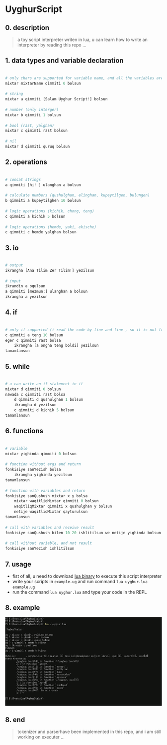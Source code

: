 # UyghurScript

## 0. description

> a toy script interpreter writen in lua, u can learn how to write an interpreter by reading this repo ...

## 1. data types and variable declaration

```python

# only chars are supported for variable name, and all the variables are global
mixtar mixtarName qimmiti 0 bolsun

# string
mixtar a qimmiti [Salam Uyghur Script!] bolsun

# number (only interger)
mixtar b qimmiti 1 bolsun

# bool (rast, yalghan)
mixtar c qimimti rast bolsun

# nil
mixtar d qimmiti quruq bolsun

```

## 2. operations

```python

# concat strings
a qimmiti [hi! ] ulanghan a bolsun

# calculate numbers (qushulghan, elinghan, kupeytilgen, bulungen)
b qimmiti a kupeytilghen 10 bolsun

# logic operations (kichik, chong, teng)
c qimmiti a kichik 5 bolsun

# logic operations (hemde, yaki, ekische)
c qimmiti c hemde yalghan bolsun

```

## 3. io

```python

# output
ikrangha [Ana Tilim Zer Tilim!] yezilsun

# input
ikrandin a oqulsun
a qimmiti [mezmun:] ulanghan a bolsun
ikrangha a yezilsun

```

## 4. if

```python

# only if supported (i read the code by line and line , so it is not frendly enough to support elseif and else)
c qimmiti a teng 10 bolsun
eger c qimmiti rast bolsa
    ikrangha [a ongha teng boldi] yezilsun
tamamlansun

```

## 5. while

```python

# u can write an if statement in it
mixtar d qimmiti 0 bolsun
nawada c qimmiti rast bolsa
    d qimmiti d qushulghan 1 bolsun
    ikrangha d yezilsun
    c qimmiti d kichik 5 bolsun
tamamlansun

```

## 6. functions

```python

# variable
mixtar yighinda qimmiti 0 bolsun

# function without args and return
fonkisiye sanYezish bolsa
    ikrangha yighinda yezilsun
tamamlansun

# function with variables and return
fonkisiye sanQushush mixtar x y bolsa
    mixtar waqitliqMixtar qimmiti 0 bolsun
    waqitliqMixtar qimmiti x qushulghan y bolsun
    netije waqitliqMixtar qayturulsun
tamamlansun

# call with variables and receive result
fonkisiye sanQushush bilen 10 20 ishlitilsun we netije yighinda bolsun

# call without variable, and not result 
fonkisiye sanYezish ishlitilsun

```

## 7. usage

* fist of all, u need to download [lua binary](http://luabinaries.sourceforge.net/) to execute this script interpreter
* write your scripts in `example.ug` and run command `lua uyghur.lua example.ug`
* run the command `lua uyghur.lua` and type your code in the REPL

## 8. example

![](./others/demo.png)

## 8. end

> tokenizer and parserhave been implemented in this repo, and i am still working on executer ...
